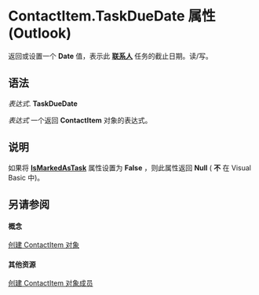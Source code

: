 
# ContactItem.TaskDueDate 属性 (Outlook)

返回或设置一个 **Date** 值，表示此 **[联系人](8e32093c-a678-f1fd-3f35-c2d8994d166f.md)** 任务的截止日期。读/写。


## 语法

 _表达式_. **TaskDueDate**

 _表达式_ 一个返回 **ContactItem** 对象的表达式。


## 说明

如果将 **[IsMarkedAsTask](bf651a37-e486-1c54-83d4-3bb3714f7187.md)** 属性设置为 **False** ，则此属性返回 **Null** ( **不** 在 Visual Basic 中)。


## 另请参阅


#### 概念


[创建 ContactItem 对象](8e32093c-a678-f1fd-3f35-c2d8994d166f.md)
#### 其他资源


[创建 ContactItem 对象成员](a8b13369-4c87-02aa-e62a-1f3067e559fa.md)